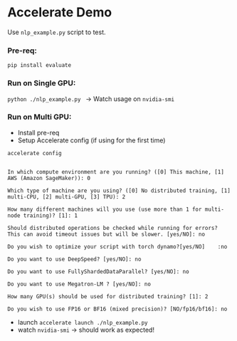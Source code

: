 # Accelerate Demo

Use `nlp_example.py` script to test. 

### Pre-req:
```
pip install evaluate
```

### Run on Single GPU:
`python ./nlp_example.py ` -> Watch usage on `nvidia-smi`

### Run on Multi GPU:
- Install pre-req
- Setup Accelerate config (if using for the first time)
```
accelerate config 


In which compute environment are you running? ([0] This machine, [1] AWS (Amazon SageMaker)): 0

Which type of machine are you using? ([0] No distributed training, [1] multi-CPU, [2] multi-GPU, [3] TPU): 2

How many different machines will you use (use more than 1 for multi-node training)? [1]: 1

Should distributed operations be checked while running for errors? This can avoid timeout issues but will be slower. [yes/NO]: no

Do you wish to optimize your script with torch dynamo?[yes/NO]    :no

Do you want to use DeepSpeed? [yes/NO]: no

Do you want to use FullyShardedDataParallel? [yes/NO]: no

Do you want to use Megatron-LM ? [yes/NO]: no

How many GPU(s) should be used for distributed training? [1]: 2

Do you wish to use FP16 or BF16 (mixed precision)? [NO/fp16/bf16]: no
```

- launch `accelerate launch ./nlp_example.py` 
- watch `nvidia-smi` -> should work as expected!
